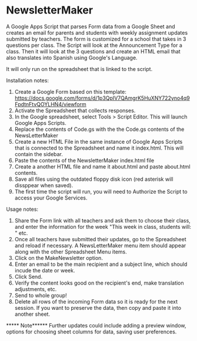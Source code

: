# NewsletterMaker
A Google Apps Script that parses Form data from a Google Sheet and creates an email for parents and students with weekly assignment updates submitted by teachers.
The form is customized for a school that takes in 3 questions per class.  The Script will look at the Announcement Type for a class. Then it will look at the 3 questions and create an HTML email that also translates into Spanish using Google's Language.

It will only run on the spreadsheet that is linked to the script. 

Installation notes:

1. Create a Google Form based on this template: https://docs.google.com/forms/d/1p3QpIV7QAmgrK5HuXNY722yno4q9FpdtnFtvQOYLHN4/viewform 
2. Activate the Spreadsheet that collects responses. 
3. In the Google spreadsheet, select Tools > Script Editor. This will launch Google Apps Scripts. 
4. Replace the contents of Code.gs with the the Code.gs contents of the NewsLetterMaker 
5. Create a new HTML File in the same instance of Google Apps Scripts that is connected to the Spreadsheet and name it index.html. This will contain the sidebar. 
6. Paste the contents of the NewsletterMaker index.html file
7. Create a another HTML file and name it about.html and paste about.html contents. 
8. Save all files using the outdated floppy disk icon (red asterisk will dissppear when saved). 
9. The first time the script will run, you will need to Authorize the Script to access your Google Services. 

Usage notes:
1. Share the Form link with all teachers and ask them to choose their class, and enter the information for the week "This week in class, students will: " etc. 
2. Once all teachers have submitted their updates, go to the Spreadsheet and reload if necessary. A NewsLetterMaker menu item should appear along with the other Spreadsheet Menu items.
3. Click on the MakeNewsletter option.
4. Enter an email to be the main recipient and a subject line, which should incude the date or week. 
5. Click Send.
6. Verify the content looks good on the recipient's end, make translation adjustments, etc. 
7. Send to whole group!
8. Delete all rows of the incoming Form data so it is ready for the next session. If you want to preserve the data, then copy and paste it into another sheet. 


***** Note******
Further updates could include adding a preview window, options for choosing sheet columns for data, saving user preferences. 
